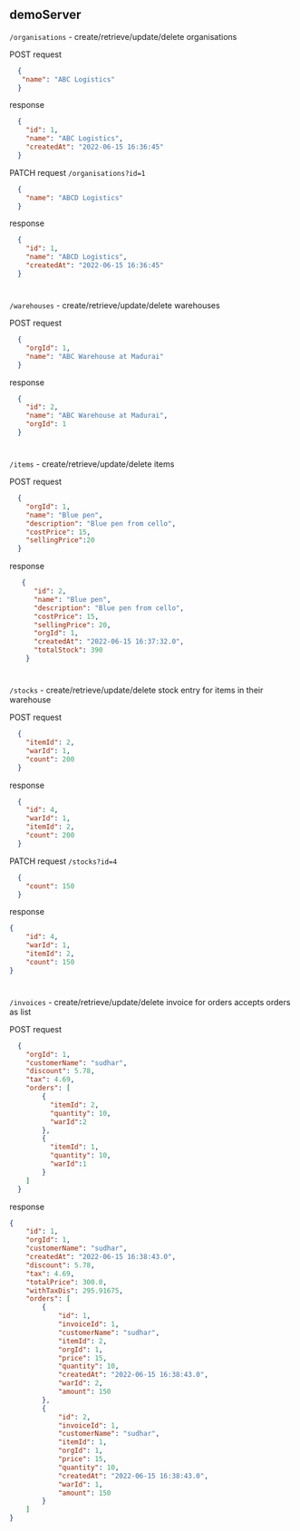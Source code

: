 ## demoServer

```/organisations``` - create/retrieve/update/delete organisations

POST request 
```json
  {
   "name": "ABC Logistics"
  }
```
response
```json
  {
    "id": 1,
    "name": "ABC Logistics",
    "createdAt": "2022-06-15 16:36:45"
  }
```
PATCH request ```/organisations?id=1```
```json
  {
    "name": "ABCD Logistics"
  }
```
response
```json
  {
    "id": 1,
    "name": "ABCD Logistics",
    "createdAt": "2022-06-15 16:36:45"
  }
```
#

```/warehouses``` - create/retrieve/update/delete warehouses

POST request 
```json
  {
    "orgId": 1,
    "name": "ABC Warehouse at Madurai"
  }
```
response
```json
  {
    "id": 2,
    "name": "ABC Warehouse at Madurai",
    "orgId": 1
  }
```
#

```/items``` - create/retrieve/update/delete items

POST request
```json
  {
    "orgId": 1,
    "name": "Blue pen",
    "description": "Blue pen from cello",
    "costPrice": 15,
    "sellingPrice":20
  }
```
response
```json
   {
      "id": 2,
      "name": "Blue pen",
      "description": "Blue pen from cello",
      "costPrice": 15,
      "sellingPrice": 20,
      "orgId": 1,
      "createdAt": "2022-06-15 16:37:32.0",
      "totalStock": 390
    }
```
#

```/stocks``` - create/retrieve/update/delete stock entry for items in their warehouse

POST request
```json
  {
    "itemId": 2,
    "warId": 1,
    "count": 200   
  }
```

response
```json
  {
    "id": 4,
    "warId": 1,
    "itemId": 2,
    "count": 200
  }
```

PATCH request  ```/stocks?id=4```
```json
  {
    "count": 150   
  }
```
response
```json
{
    "id": 4,
    "warId": 1,
    "itemId": 2,
    "count": 150
}
```
#

```/invoices``` - create/retrieve/update/delete invoice for orders accepts orders as list

POST request
```json
  {
    "orgId": 1,
    "customerName": "sudhar",  
    "discount": 5.78,
    "tax": 4.69,
    "orders": [
        {
          "itemId": 2,
          "quantity": 10,
          "warId":2
        },
        {
          "itemId": 1,
          "quantity": 10,
          "warId":1
        }
    ]
  }
```
response
```json
{
    "id": 1,
    "orgId": 1,
    "customerName": "sudhar",
    "createdAt": "2022-06-15 16:38:43.0",
    "discount": 5.78,
    "tax": 4.69,
    "totalPrice": 300.0,
    "withTaxDis": 295.91675,
    "orders": [
        {
            "id": 1,
            "invoiceId": 1,
            "customerName": "sudhar",
            "itemId": 2,
            "orgId": 1,
            "price": 15,
            "quantity": 10,
            "createdAt": "2022-06-15 16:38:43.0",
            "warId": 2,
            "amount": 150
        },
        {
            "id": 2,
            "invoiceId": 1,
            "customerName": "sudhar",
            "itemId": 1,
            "orgId": 1,
            "price": 15,
            "quantity": 10,
            "createdAt": "2022-06-15 16:38:43.0",
            "warId": 1,
            "amount": 150
        }
    ]
}
```
